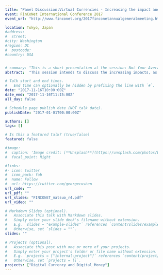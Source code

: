 ```yaml
---
title: "Panel Discussion:Virtual Currencies - Increasing the impact and importance of Virtual Currency -"
event: FinCoNet International Conference 2017
event_url: "http://www.finconet.org/2017finconetannualgeneralmeeting.htm"

location: Tokyo, Japan
#address:
#  street:
#city: Washington
#region: DC
#  postcode:
#country: USA


# summary: "This is a short presentation at the session: Not Your Average White Paper: Academic Research on Blockchains."
abstract:  "This session intends to discuss the increasing impacts, as well as risks and challenges, of VC on the economics and financial consumer protection at national and international level."

# Talk start and end times.
#   End time can optionally be hidden by prefixing the line with `#`.
date: "2017-11-16T10:00:00Z"
date_end: "2017-11-16T11:15:00Z"
all_day: false

# Schedule page publish date (NOT talk date).
publishDate: "2017-01-01T00:00:00Z"

authors: []
tags: []

# Is this a featured talk? (true/false)
featured: false

#image:
#  caption: 'Image credit: [**Unsplash**](https://unsplash.com/photos/bzdhc5b3Bxs)'
#  focal_point: Right

#links:
#- icon: twitter
#  icon_pack: fab
#  name: Follow
#  url: https://twitter.com/georgecushen
url_code: ""
url_pdf: ""
url_slides: "FINCONET_matsuo_r4.pdf"
url_video: ""

# Markdown Slides (optional).
#   Associate this talk with Markdown slides.
#   Simply enter your slide deck's filename without extension.
#   E.g. `slides = "example-slides"` references `content/slides/example-slides.md`.
#   Otherwise, set `slides = ""`.
slides: ""

# Projects (optional).
#   Associate this post with one or more of your projects.
#   Simply enter your project's folder or file name without extension.
#   E.g. `projects = ["internal-project"]` references `content/project/deep-learning/index.md`.
#   Otherwise, set `projects = []`.
projects: ["Digital_Currency_and_Digital_Money"]
---
```

